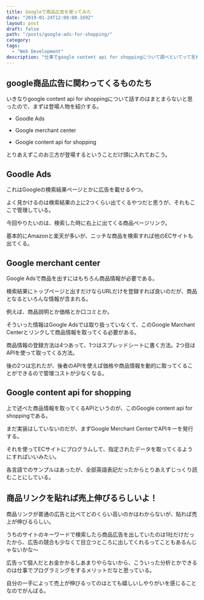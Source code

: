 ```yaml
---
title: Googleで商品広告を使ってみた
date: "2019-01-24T12:00:00.169Z"
layout: post
draft: false
path: "/posts/google-ads-for-shopping/"
category:
tags:
  - "Web Development"
description: "仕事でgoogle content api for shoppingについて調べといてって言われたからとりあえず調べてわかったことをまとめる。"
---
```


## google商品広告に関わってくるものたち

いきなりgoogle content api for shoppingについて話すのはまとまらないと思ったので、まずは登場人物を紹介する。

* Goodle Ads

* Google merchant center

* Google content api for shopping

とりあえずこのお三方が登場するということだけ頭に入れておこう。

## Goodle Ads

これはGoogleの検索結果ページとかに広告を載せるやつ。

よく見かけるのは検索結果の上に2つくらい出てくるやつだと思うが、それもここで管理している。

今回やりたいのは、検索した時に右上に出てくる商品ページリンク。

基本的にAmazonと楽天が多いが、ニッチな商品を検索すれば他のECサイトも出てくる。

## Google merchant center

Google Adsで商品を出すにはもちろん商品情報が必要である。

検索結果にトップページと出すだけならURLだけを登録すれば良いのだが、商品となるといろんな情報が含まれる。

例えば、商品説明とか価格とか口コミとか。

そういった情報はGoogle Adsでは取り扱っていなくて、このGoogle Marchant Centerとリンクして商品情報を取ってくる必要がある。

商品情報の登録方法は4つあって、1つはスプレッドシートに書く方法。2つ目はAPIを使って取ってくる方法。

後の2つは忘れたが、後者のAPIを使えば価格や商品情報を動的に取ってくることができるので管理コストが少なくなる。

## Google content api for shopping

上で述べた商品情報を取ってくるAPIというのが、このGoogle content api for shoppingである。

まだ実装はしていないのだが、まずGoogle Merchant CenterでAPIキーを発行する。

それを使ってECサイトにプログラムして、指定されたデータを取ってくるようにすればいいみたい。

各言語でのサンプルはあったが、全部英語表記だったからとりあえずじっくり読むことにしている。

## 商品リンクを貼れば売上伸びるらしいよ！

商品リンクが普通の広告と比べてどのくらい高いのかはわからないが、貼れば売上が伸びるらしい。

うちのサイトのキーワードで検索したら商品広告を出していたのは1社だけだったから、広告の競合も少なくて目立つところに出してくれるってこともあるんじゃないかな〜

広告って個人だとお金かかるしあまりやらないから、こういった分析とかできるのは仕事でプログラミングをするメリットだなと思っている。

自分の一手によって売上が伸びるってのはとても嬉しいしやりがいを感じることなのでがんばる。

